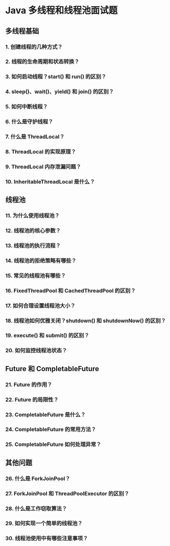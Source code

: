 # Java 多线程和线程池面试题

## 多线程基础

### 1. 创建线程的几种方式？

### 2. 线程的生命周期和状态转换？

### 3. 如何启动线程？start() 和 run() 的区别？

### 4. sleep()、wait()、yield() 和 join() 的区别？

### 5. 如何中断线程？

### 6. 什么是守护线程？

### 7. 什么是 ThreadLocal？

### 8. ThreadLocal 的实现原理？

### 9. ThreadLocal 内存泄漏问题？

### 10. InheritableThreadLocal 是什么？

## 线程池

### 11. 为什么使用线程池？

### 12. 线程池的核心参数？

### 13. 线程池的执行流程？

### 14. 线程池的拒绝策略有哪些？

### 15. 常见的线程池有哪些？

### 16. FixedThreadPool 和 CachedThreadPool 的区别？

### 17. 如何合理设置线程池大小？

### 18. 线程池如何优雅关闭？shutdown() 和 shutdownNow() 的区别？

### 19. execute() 和 submit() 的区别？

### 20. 如何监控线程池状态？

## Future 和 CompletableFuture

### 21. Future 的作用？

### 22. Future 的局限性？

### 23. CompletableFuture 是什么？

### 24. CompletableFuture 的常用方法？

### 25. CompletableFuture 如何处理异常？

## 其他问题

### 26. 什么是 ForkJoinPool？

### 27. ForkJoinPool 和 ThreadPoolExecutor 的区别？

### 28. 什么是工作窃取算法？

### 29. 如何实现一个简单的线程池？

### 30. 线程池使用中有哪些注意事项？
